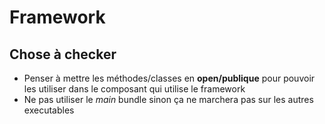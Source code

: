 # Framework

## Chose à checker
* Penser à mettre les méthodes/classes en **open/publique** pour pouvoir les utiliser dans le composant qui utilise le framework
* Ne pas utiliser le *main* bundle sinon ça ne marchera pas sur les autres executables
